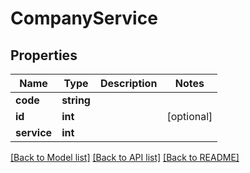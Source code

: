 # CompanyService

## Properties
Name | Type | Description | Notes
------------ | ------------- | ------------- | -------------
**code** | **string** |  | 
**id** | **int** |  | [optional] 
**service** | **int** |  | 

[[Back to Model list]](../README.md#documentation-for-models) [[Back to API list]](../README.md#documentation-for-api-endpoints) [[Back to README]](../README.md)


